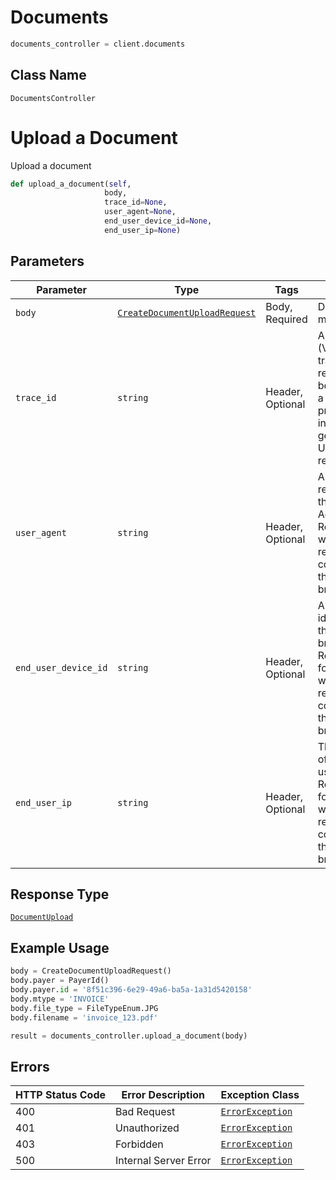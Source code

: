 # Documents

```python
documents_controller = client.documents
```

## Class Name

`DocumentsController`


# Upload a Document

Upload a document

```python
def upload_a_document(self,
                     body,
                     trace_id=None,
                     user_agent=None,
                     end_user_device_id=None,
                     end_user_ip=None)
```

## Parameters

| Parameter | Type | Tags | Description |
|  --- | --- | --- | --- |
| `body` | [`CreateDocumentUploadRequest`](/doc/models/create-document-upload-request.md) | Body, Required | Document metadata |
| `trace_id` | `string` | Header, Optional | A valid UUID (V4) for tracing requests. Will be returned as a header. If not present or invalid, a generated UUID will be returned. |
| `user_agent` | `string` | Header, Optional | A string representing the User Agent. Required only when the request is not coming from the end user's browser. |
| `end_user_device_id` | `string` | Header, Optional | A unique identifier for the end user's browser. Recommended for compliance when the request is not coming from the end user's browser. |
| `end_user_ip` | `string` | Header, Optional | The IP address of the end user. Recommended for compliance when the request is not coming from the end user's browser. |

## Response Type

[`DocumentUpload`](/doc/models/document-upload.md)

## Example Usage

```python
body = CreateDocumentUploadRequest()
body.payer = PayerId()
body.payer.id = '8f51c396-6e29-49a6-ba5a-1a31d5420158'
body.mtype = 'INVOICE'
body.file_type = FileTypeEnum.JPG
body.filename = 'invoice_123.pdf'

result = documents_controller.upload_a_document(body)
```

## Errors

| HTTP Status Code | Error Description | Exception Class |
|  --- | --- | --- |
| 400 | Bad Request | [`ErrorException`](/doc/models/error-exception.md) |
| 401 | Unauthorized | [`ErrorException`](/doc/models/error-exception.md) |
| 403 | Forbidden | [`ErrorException`](/doc/models/error-exception.md) |
| 500 | Internal Server Error | [`ErrorException`](/doc/models/error-exception.md) |

